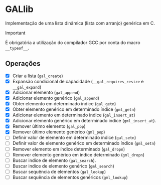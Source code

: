 # GALlib

Implementação de uma lista dinâmica (lista com arranjo) genérica em C.

>[!IMPORTANT]
>É obrigatória a utilização do compilador GCC por conta do macro `__typeof__`.

## Operações

- [X] Criar a lista (`gal_create`)
- [X] Expansão condicional de capacidade (`__gal_requires_resize` e `__gal_expand`)
- [X] Adicionar elemento (`gal_append`)
- [X] Adicionar elemento genérico (`gml_append`)
- [X] Obter elemento em determinado índice (`gal_getn`)
- [X] Obter elemento genérico em determinado índice (`gml_getn`)
- [X] Adicionar elemento em determinado indice (`gal_insert_at`)
- [X] Adicionar elemento genérico em determinado indice (`gml_insert_at`).
- [X] Remover último elemento (`gal_pop`)
- [X] Remover último elemento genérico (`gml_pop`)
- [ ] Definir valor de elemento em determinado índice (`gal_setn`)
- [ ] Definir valor de elemento genérico em determinado índice (`gml_setn`)
- [ ] Remover elemento em índice determinado (`gal_dropn`)
- [ ] Remover elemento genérico em índice determinado (`gml_dropn`)
- [ ] Buscar indice de elemento (`gal_search`).
- [ ] Buscar indice de elemento genérico (`gml_search`)
- [ ] Buscar sequência de elementos (`gal_lookup`)
- [ ] Buscar sequência de elementos genéricos (`gml_lookup`)
